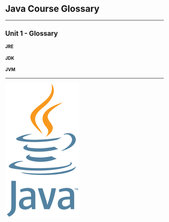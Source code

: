 # Java Course Glossary

---
## Unit 1 - Glossary

#### JRE

#### JDK

#### JVM

---

<a href="https://github.com/Kevin-Lago/Java-Course-Guide">
	<img src="../java_logo.png" />
</a>